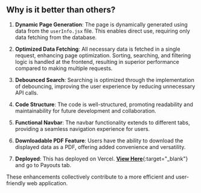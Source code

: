 ## Why is it better than others?

1. **Dynamic Page Generation**: The page is dynamically generated using data from the `userInfo.jsx` file. This enables direct use, requiring only data fetching from the database.

2. **Optimized Data Fetching**: All necessary data is fetched in a single request, enhancing page optimization. Sorting, searching, and filtering logic is handled at the frontend, resulting in superior performance compared to making multiple requests.

3. **Debounced Search**: Searching is optimized through the implementation of debouncing, improving the user experience by reducing unnecessary API calls.

4. **Code Structure**: The code is well-structured, promoting readability and maintainability for future development and collaboration.

5. **Functional Navbar**: The navbar functionality extends to different tabs, providing a seamless navigation experience for users.

6. **Downloadable PDF Feature**: Users have the ability to download the displayed data as a PDF, offering added convenience and versatility.

7. **Deployed**: This has deployed on Vercel. [<ins>**View Here**<ins>](https://dukaan-assignment-552rxwwnw-shoaib-31.vercel.app){:target="_blank"} and go to Payouts tab.

These enhancements collectively contribute to a more efficient and user-friendly web application.
